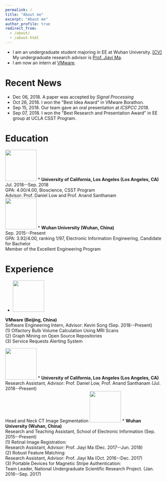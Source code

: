 ```yaml
---
permalink: /
title: "About me"
excerpt: "About me"
author_profile: true
redirect_from: 
  - /about/
  - /about.html
---
```


* I am an undergraduate student majoring in EE at Wuhan University. [[CV]](https://jiahaoplus.github.io/files/CV_jh.pdf)<br>
My undergraduate research advisor is [Prof. Jiayi Ma](https://sites.google.com/site/jiayima2013/).
* I am now an intern at [VMware](https://www.vmware.com/).

# Recent News
* Dec 06, 2018. A paper was accepted by *Signal Processing*
* Oct 26, 2018. I won the "Best Idea Award" in VMware Borathon.
* Sep 15, 2018. Our team gave an oral presentation at *ICSPCC 2018*.
* Sep 07, 2018. I won the "Best Research and Presentation Award" in EE group at UCLA CSST Program.

# Education
<img width="100" height="100" src="https://jiahaoplus.github.io/images/UCLA2.jpg"/> 
* <b>University of California, Los Angeles (Los Angeles, CA) </b> <br>
Jul. 2018--Sep. 2018<br>
GPA: 4.00/4.00, Bioscience, CSST Program<br>
Advisor: Prof. Daniel Low and Prof. Anand Santhanam<br>

<img width="100" height="100" src="https://jiahaoplus.github.io/images/whu.png"/> 
* <b>Wuhan University (Wuhan, China)</b> <br>
Sep. 2015--Present<br>
GPA: 3.92/4.00, ranking 1/97, Electronic Information Engineering, Candidate for Bachelor <br>
Member of the Excellent Engineering Program<br>

# Experience

* <img width="100" height="100" src="https://jiahaoplus.github.io/images/vmware.png"/> 
<b>VMware (Beijing, China) </b> <br>
Software Engineering Intern, Advisor: Kevin Song (Sep. 2018--Present)<br>
(1) Olfactory Bulb Volume Calculation Using MRI Scans<br>
(2) Graph Mining on Open Source Repositories <br>
(3) Service Requests Alerting System<br>

<img width="100" height="100" src="https://jiahaoplus.github.io/images/UCLA2.jpg"/> 
* <b>University of California, Los Angeles (Los Angeles, CA) </b> <br>
Research Assistant, Advisor: Prof. Daniel Low, Prof. Anand Santhanam (Jul. 2018--Present)<br>
Head and Neck CT Image Segmentation

<img width="100" height="100" src="https://jiahaoplus.github.io/images/whu.png"/> 
* <b>Wuhan University (Wuhan, China)</b> <br>
Research and Teaching Assistant, School of Electronic Information (Sep. 2015--Present)<br>
(1) Retinal Image Registration:<br>
Research Assistant, Advisor: Prof. Jiayi Ma (Dec. 2017--Jun. 2018)<br>
(2) Robust Feature Matching:<br>
Research Assistant, Advisor: Prof. Jiayi Ma (Oct. 2016--Dec. 2017)<br>
(3) Portable Devices for Magnetic Stripe Authentication:<br>
Team Leader, National Undergraduate Scientific Research Project. (Jan. 2016--Sep. 2017)<br>
